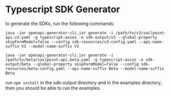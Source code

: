 # Typescript SDK Generator

to generate the SDKs, run the following commands:

```
java -jar openapi-generator-cli.jar generate -i /path/to/v3/sailpoint-api.v3.yaml -g typescript-axios -o sdk-output/v3 --global-property skipFormModel=false --config sdk-resources/v3-config.yaml --api-name-suffix V3 --model-name-suffix V3

java -jar openapi-generator-cli.jar generate -i /path/to/beta/sailpoint-api.beta.yaml -g typescript-axios -o sdk-output/beta --global-property skipFormModel=false --config sdk-resources/beta-config.yaml --api-name-suffix Beta --model-name-suffix Beta
```

run ```npm install``` in the sdk-output directory and in the examples directory, then you should be able to run the examples.